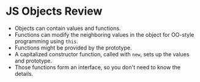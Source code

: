 # JS Objects Review

* Objects can contain values and functions.
* Functions can modify the neighboring values in the object for OO-style programming using `this`.
* Functions might be provided by the prototype.
* A capitalized constructor function, called with `new`, sets up the values and prototype.
* Those functions form an interface, so you don't need to know the details.
